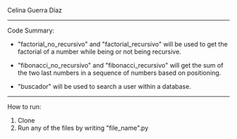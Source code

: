 Celina Guerra Díaz

-------------------------------------------------

Code Summary:
- "factorial_no_recursivo" and "factorial_recursivo" will be used to get the factorial of a number while being or not being recursive.

- "fibonacci_no_recursivo" and "fibonacci_recursivo" will get the sum of the two last numbers in a sequence of numbers based on positioning.

- "buscador" will be used to search a user within a database.

--------------------------------------------------

How to run:
1. Clone
2. Run any of the files by writing "file_name".py